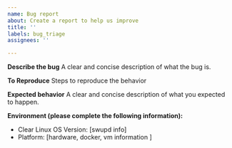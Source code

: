 ```yaml
---
name: Bug report
about: Create a report to help us improve
title: ''
labels: bug_triage
assignees: ''

---
```


**Describe the bug**
A clear and concise description of what the bug is.

**To Reproduce**
Steps to reproduce the behavior

**Expected behavior**
A clear and concise description of what you expected to happen.

**Environment (please complete the following information):**
 - Clear Linux OS Version: [swupd info]
 - Platform: [hardware, docker, vm information ]
